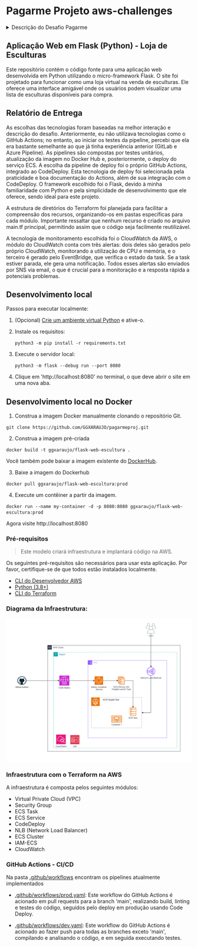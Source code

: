 # Pagarme Projeto aws-challenges
<details>
  <summary>Descrição do Desafio Pagarme</summary>

## Introducao
[Keep it simple](https://pt.wikipedia.org/wiki/Princ%C3%ADpio_KISS), entendemos que você possui suas prioridades e nossa proposta com esse desafio é ter uma idéia de como você faz seus códigos, toma suas decisões arquiteturais e o seu conhecimento geral sobre os assuntos abordados.

Seu desafio precisa estar versionado no Github, em um repositório público ou privado (vamos te passar usuários do Github para compartilhar a solução se for a sua preferência).

A documentação é primordial e vamos nos guiar por ela, então documente os passos no README do projeto ;-)

A aplicação deve ser fácil de ser executada localmente
Não tem problema se você não conseguir finalizar tudo! Não deixe de enviar seu desafio por isso!

Temos alguns entregáveis que vão nos ajudar a entender em que ponto você está tecnicamente. Será muito legal se você nos mandar ao menos o entregável 1 completo, mas se isso não for possível, não deixe de mandar o case até onde conseguiu, queremos ver o seu código e a sua linha de raciocínio, avaliamos tudo ;-)
Temos um entregável que chamamos de **plus**, e será muito legal se você chegar até lá \o/

## Entregável 1

- Desenvolver uma API na linguagem de sua preferência sem se preocupar com camada de persistência.
- Um Dockerfile para essa API para conseguirmos subí-la localmente.
- Uma pipeline de CI para essa API utilizando Github Actions ou algum outro de sua preferência.
- Subir a aplicação na AWS (provavelmente você terá que assinar uma conta free tier ou se aproveitar de limites gratuitos oferecidos pelo cloud provider).
- Criar o terraform para sua aplicação
- Criar a pipeline de CD para essa API utilizando tecnologia de sua preferência
- Criar um relatório da entrega sobre o motivo da escolha de determinada tecnologia

> **Warning**
>: Apesar de sua simplicidade, trate a aplicação como algo que fosse ser usado no mundo real. Não deve haver duplicidade de dados, por exemplo. A API deve retornar os dados de forma correta e consistente. Mesmo as coisas simples precisam de atenção e qualidade 💚


## Entregável 2
 - Configurar o monitoramento da aplicação utilizando a tecnologia que preferir, definindo alertas importantes
 - Torne sua aplicação clusterizada
 - Disponha do monitoramento do cluster


## Plus ##

Configure o deploy utilizando uma tecnologia provida pela AWS


## Tecnologias que usamos e voce pode se inspirar
Aqui dentro do time temos algumas tecnologias que usamos no dia-a-dia e gostaríamos de validar seu conhecimento nas mesmas, sendo elas:
 - [ ] Terraform
 - [ ] Git
 - [ ] Github Actions
 - [ ] AWS ECS
 - [ ] AWS EKS
 - [ ] Golang
 - [ ] CodeDeploy
 - [ ] Cloudwatch

Estas são as tecnologias que usamos, mas sinta-se a vontade para trazer quaisquer nova tecnologia que julgar pertinente para o case apresentado, estamos de braços abertos a novos conhecimentos 💚

</details>

## Aplicação Web em Flask (Python) - Loja de Esculturas

Este repositório contém o código fonte para uma aplicação web desenvolvida em Python utilizando o micro-framework Flask. O site foi projetado para funcionar como uma loja virtual na venda de esculturas. Ele oferece uma interface amigável onde os usuários podem visualizar uma lista de esculturas disponíveis para compra.

## Relatório de Entrega
As escolhas das tecnologias foram baseadas na melhor interação e descrição do desafio. Anteriormente, eu não utilizava tecnologias como o GitHub Actions; no entanto, ao iniciar os testes da pipeline, percebi que ela era bastante semelhante ao que já tinha experiência anterior (GitLab e Azure Pipeline). As pipelines são compostas por testes unitários, atualização da imagem no Docker Hub e, posteriormente, o deploy do serviço ECS. A escolha da pipeline de deploy foi o próprio GitHub Actions, integrado ao CodeDeploy. Esta tecnologia de deploy foi selecionada pela praticidade e boa documentação do Actions, além de sua integração com o CodeDeploy. O framework escolhido foi o Flask, devido à minha familiaridade com Python e pela simplicidade de desenvolvimento que ele oferece, sendo ideal para este projeto.

A estrutura de diretórios do Terraform foi planejada para facilitar a compreensão dos recursos, organizando-os em pastas específicas para cada módulo. Importante ressaltar que nenhum recurso é criado no arquivo main.tf principal, permitindo assim que o código seja facilmente reutilizável.

A tecnologia de monitoramento escolhida foi o CloudWatch da AWS, o módulo do CloudWatch conta com três alertas: dois deles são gerados pelo próprio CloudWatch, monitorando a utilização de CPU e memória, e o terceiro é gerado pelo EventBridge, que verifica o estado da task. Se a task estiver parada, ele gera uma notificação. Todos esses alertas são enviados por SNS via email, o que é crucial para a monitoração e a resposta rápida a potenciais problemas.

## Desenvolvimento local

Passos para executar localmente:

1. (Opcional) [Crie um ambiente virtual Python](https://docs.python.org/3/tutorial/venv.html#creating-virtual-environments) e ative-o.

1. Instale os requisitos:

    ```shell
    python3 -m pip install -r requirements.txt
    ```

1. Execute o servidor local:

    ```shell
    python3 -m flask --debug run --port 8080
    ```

1. Clique em 'http://localhost:8080' no terminal, o que deve abrir o site em uma nova aba.

## Desenvolvimento local no Docker

1. Construa a imagem Docker manualmente clonando o repositório Git.

  ```shell
  git clone https://github.com/GGXARAUJO/pagarmeproj.git
  ```

2. Construa a imagem pré-criada

```shell
docker build -t ggxaraujo/flask-web-escultura .
```

Você também pode baixar a imagem existente do [DockerHub](https://hub.docker.com/r/ggxaraujo/flask-web-escultura).

3. Baixe a imagem do Dockerhub

  ```shell
  docker pull ggxaraujo/flask-web-escultura:prod
  ```

4. Execute um contêiner a partir da imagem.

  ```shell
  docker run --name my-container -d -p 8080:8080 ggxaraujo/flask-web-escultura:prod
  ```

Agora visite http://localhost:8080

### Pré-requisitos

> Este modelo criará infraestrutura e implantará código na AWS.

Os seguintes pré-requisitos são necessários para usar esta aplicação. Por favor, certifique-se de que todos estão instalados localmente.

- [CLI do Desenvolvedor AWS](https://docs.aws.amazon.com/pt_br/cli/latest/userguide/getting-started-install.html)
- [Python (3.8+)](https://www.python.org/downloads/)
- [CLI do Terraform](https://developer.hashicorp.com/terraform/tutorials/aws-get-started/install-cli#install-terraform)


### Diagrama da Infraestrutura:

![cloud infrastructure design](./assets/diagram.png)

### Infraestrutura com o Terraform na AWS
A infraestrutura é composta pelos seguintes módulos:

- Virtual Private Cloud (VPC)
- Security Group
- ECS Task
- ECS Service
- CodeDeploy
- NLB (Network Load Balancer)
- ECS Cluster
- IAM-ECS
- CloudWatch

### GitHub Actions - CI/CD

Na pasta [.github/workflows](https://github.com/GGXARAUJO/pagarmeproj/blob/main/.github/workflows) encontram os pipelines atualmente implementados

- [.github/workflows/prod.yaml](https://github.com/GGXARAUJO/pagarmeproj/blob/main/.github/workflows/prod.yml): Este workflow do GitHub Actions é acionado em pull requests para a branch 'main', realizando build, linting e testes do código, seguidos pelo deploy em produção usando Code Deploy.
    
- [.github/workflows/dev.yaml](https://github.com/GGXARAUJO/pagarmeproj/blob/main/.github/workflows/dev.yml): Este workflow do GitHub Actions é acionado ao fazer push para todas as branches exceto 'main', compilando e analisando o código, e em seguida executando testes.
